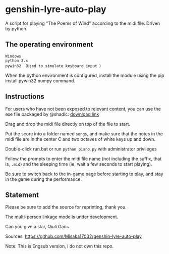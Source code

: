 # genshin-lyre-auto-play
A script for playing "The Poems of Wind" according to the midi file. Driven by python.

## The operating environment

```
Windows
python 3.x
pywin32 （Used to simulate keyboard input ）
```

When the python environment is configured, install the module using the pip install pywin32 numpy command.

## Instructions

For users who have not been exposed to relevant content, you can use the exe file packaged by @shadlc: [download link](https://github.com/Misaka17032/genshin-lyre-auto-play/releases/download/V1.0/piano.exe)

Drag and drop the midi file directly on top of the file to start.

Put the score into a folder named `songs`, and make sure that the notes in the midi file are in the center C and two octaves of white keys up and down.

Double-click run.bat or run `python piano.py` with administrator privileges

Follow the prompts to enter the midi file name (not including the suffix, that is, `.mid`) and the sleeping time (ie, wait a few seconds to start playing).

Be sure to switch back to the in-game page before starting to play, and stay in the game during the performance.

## Statement

Please be sure to add the source for reprinting, thank you.

The multi-person linkage mode is under development.

Can you give a star, Qiuli Gao~

Sources: https://github.com/Misaka17032/genshin-lyre-auto-play

Note: This is Engsub version, i do not own this repo.
